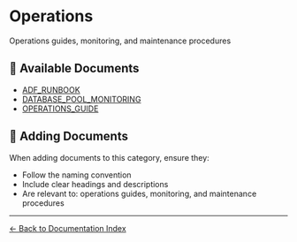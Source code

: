 # Operations

Operations guides, monitoring, and maintenance procedures

## 📄 Available Documents

- [ADF_RUNBOOK](./ADF_RUNBOOK.md)
- [DATABASE_POOL_MONITORING](./DATABASE_POOL_MONITORING.md)
- [OPERATIONS_GUIDE](./OPERATIONS_GUIDE.md)

## 📝 Adding Documents

When adding documents to this category, ensure they:
- Follow the naming convention
- Include clear headings and descriptions
- Are relevant to: operations guides, monitoring, and maintenance procedures

---

[← Back to Documentation Index](../README.md)
